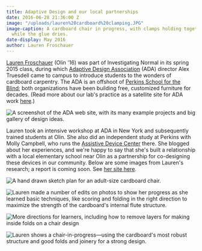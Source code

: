 ```yaml
---
title: Adaptive Design and our local partnerships
date: 2016-06-28 21:36:00 Z
image: "/uploads/lauren%20cardboard%20clamping.JPG"
image-caption: A cardboard chair in progress, with clamps holding together the parts
  while the glue dries.
date-display: May 2016
author: Lauren Froschauer
---
```


[Lauren Froschauer](http://adaptivedesignstudyolincollege.blogspot.com/) (Olin '16) was part of Investigating Normal in its spring 2015 class, during which [Adaptive Design Association](http://www.adaptivedesign.org/) (ADA) director Alex Truesdell came to campus to introduce students to the wonders of cardboard carpentry. The ADA is an offshoot of [Perkins School for the Blind](http://www.perkins.org/); both organizations have been building free, customized furniture for decades. (Read more about our lab's practice as a satellite site for ADA work [here](http://aplusa.org/projects/cardboard-carpentry-with-adaptive-design-association/).)

![A screenshot of the ADA web site, with its many example projects and big gallery of design ideas.](/uploads/ada_screenshot%20jpg.jpg)

Lauren took an intensive workshop at ADA in New York and subsequently trained students at Olin. She also did an independent study at Perkins with Molly Campbell, who runs the [Assistive Device Center](http://www.perkins.org/services/other/assistive-device-center) there. She blogged about her experiences, and we're happy to say that she's built a relationship with a local elementary school near Olin as a partnership for co-designing these devices in our community. Below are some images from Lauren's research; a report is coming soon. See [her site here](http://adaptivedesignstudyolincollege.blogspot.com/).

![A hand drawn sketch plan for an adult-size cardboard chair.](/uploads/lauren%20cardboard%20chair%20drawing.JPG)

![Lauren made a number of edits on photos to show her progress as she learned basic techniques, like scoring and folding in the right direction to maximize the strength of the cardboard's internal flute structure.](/uploads/IMG_0095.JPG)

![More directions for learners, including how to remove layers for making inside folds on a chair design](/uploads/IMG_2295.JPG)

![Lauren shows a chair-in-progress—using the cardboard's most robust structure and good folds and joinery for a strong design.](/uploads/IMG_2490%20(1).JPG)
